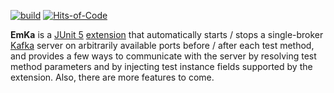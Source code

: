 [![build](https://github.com/SamPanza/EmKa/actions/workflows/build.yml/badge.svg)](https://github.com/SamPanza/EmKa/actions/workflows/build.yml)
[![Hits-of-Code](https://hitsofcode.com/github/SamPanza/EmKa?branch=main)](https://hitsofcode.com/github/SamPanza/EmKa/view?branch=main)

**EmKa** is a [JUnit 5](https://junit.org/junit5/) [extension](https://junit.org/junit5/docs/current/user-guide/#extensions)
that automatically starts / stops a single-broker [Kafka](https://kafka.apache.org/) server on arbitrarily available ports
before / after each test method, and provides a few ways to communicate with the server by resolving test method parameters
and by injecting test instance fields supported by the extension. Also, there are more features to come.

